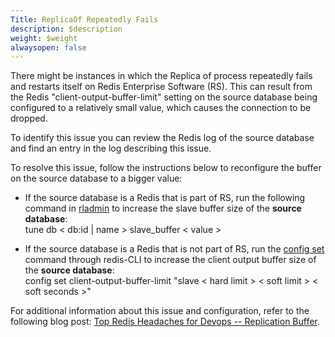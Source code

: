```yaml
---
Title: ReplicaOf Repeatedly Fails
description: $description
weight: $weight
alwaysopen: false
---
```

There might be instances in which the Replica of process repeatedly
fails and restarts itself on Redis Enterprise Software (RS). This can
result from the Redis "client-output-buffer-limit" setting on the source
database being configured to a relatively small value, which causes the
connection to be dropped.

To identify this issue you can review the Redis log of the source
database and find an entry in the log describing this issue.

To resolve this issue, follow the instructions below to reconfigure the
buffer on the source database to a bigger value:

-   If the source database is a Redis that is part of RS, run the
    following command in
    [rladmin](/redis-enterprise-documentation/references/cli-reference/rladmin/) to
    increase the slave buffer size of the **source database**:\
    tune db \< db:id \| name \> slave\_buffer \< value \>

<!-- -->

-   If the source database is a Redis that is not part of RS, run the
    [config set](http://redis.io/commands/config-set) command through
    redis-CLI to increase the client output buffer size of the **source
    database**:\
    config set client-output-buffer-limit "slave \< hard limit \> \<
    soft limit \> \< soft seconds \>"

For additional information about this issue and configuration, refer to
the following blog post: [Top Redis Headaches for Devops -- Replication
Buffer](/blog/top-redis-headaches-for-devops-replication-buffer).
